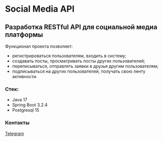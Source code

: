 # Social Media API

## Разработка RESTful API для социальной медиа платформы

Функционал проекта позволяет:
* регистрироваться пользователям, входить в систему;
* создавать посты, просматривать посты других пользователей;
* переписываться, отправлять заявки в друзья другим пользователям;
* подписываться на других пользователей, получать свою ленту активности.

### Стек:

- Java 17
- Spring Boot 3.2.4
- Postgresql 15

### Контакты

[Telegram](https://t.me/Artyrio_226)
